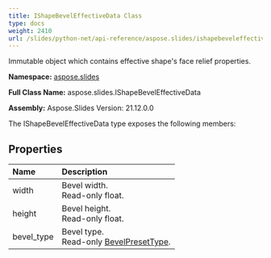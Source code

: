 ```yaml
---
title: IShapeBevelEffectiveData Class
type: docs
weight: 2410
url: /slides/python-net/api-reference/aspose.slides/ishapebeveleffectivedata/
---
```


Immutable object which contains effective shape's face relief properties.

**Namespace:** [aspose.slides](/slides/python-net/api-reference/aspose.slides/)

**Full Class Name:** aspose.slides.IShapeBevelEffectiveData

**Assembly:**  Aspose.Slides Version: 21.12.0.0

The IShapeBevelEffectiveData type exposes the following members:
## **Properties**
|**Name**|**Description**|
| :- | :- |
|width|Bevel width.<br/>            Read-only float.|
|height|Bevel height.<br/>            Read-only float.|
|bevel_type|Bevel type.<br/>            Read-only [BevelPresetType](/python-net/api-reference/aspose.slides/bevelpresettype/).|
